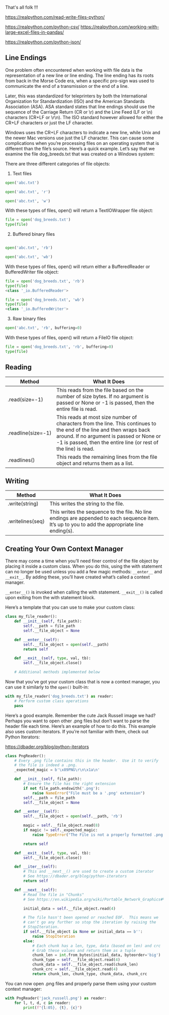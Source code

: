 That's all folk !!!


https://realpython.com/read-write-files-python/

https://realpython.com/python-csv/
https://realpython.com/working-with-large-excel-files-in-pandas/

https://realpython.com/python-json/



## Line Endings
One problem often encountered when working with file data is the representation of a new line or line ending. The line ending has its roots from back in the Morse Code era, when a specific pro-sign was used to communicate the end of a transmission or the end of a line.

Later, this was standardized for teleprinters by both the International Organization for Standardization (ISO) and the American Standards Association (ASA). ASA standard states that line endings should use the sequence of the Carriage Return (CR or \r) and the Line Feed (LF or \n) characters (CR+LF or \r\n). The ISO standard however allowed for either the CR+LF characters or just the LF character.

Windows uses the CR+LF characters to indicate a new line, while Unix and the newer Mac versions use just the LF character. This can cause some complications when you’re processing files on an operating system that is different than the file’s source. Here’s a quick example. Let’s say that we examine the file dog_breeds.txt that was created on a Windows system:


There are three different categories of file objects:

1. Text files

```python
open('abc.txt')

open('abc.txt', 'r')

open('abc.txt', 'w')
```

With these types of files, open() will return a TextIOWrapper file object:

```python
file = open('dog_breeds.txt')
type(file)
```

2. Buffered binary files
```python

open('abc.txt', 'rb')

open('abc.txt', 'wb')
```

With these types of files, open() will return either a BufferedReader or BufferedWriter file object:

```python
file = open('dog_breeds.txt', 'rb')
type(file)
<class '_io.BufferedReader'>

file = open('dog_breeds.txt', 'wb')
type(file)
<class '_io.BufferedWriter'>
```

3. Raw binary files
```python
open('abc.txt', 'rb', buffering=0)
```

With these types of files, open() will return a FileIO file object:

```python
file = open('dog_breeds.txt', 'rb', buffering=0)
type(file)
```

## Reading

|Method	|               What It Does        |
| ----- | --------------------------------- |
| .read(size=-1)        | This reads from the file based on the number of size bytes. If no argument is passed or None or -1 is passed, then the entire file is read.
| .readline(size=-1)	| This reads at most size number of characters from the line. This continues to the end of the line and then wraps back around. If no argument is passed or None or -1 is passed, then the entire line (or rest of the line) is read.
| .readlines()	        | This reads the remaining lines from the file object and returns them as a list.


## Writing

|Method	|               What It Does        |
| ----- | --------------------------------- |
| .write(string)    | This writes the string to the file.
| .writelines(seq)  | This writes the sequence to the file. No line endings are appended to each sequence item. It’s up to you to add the appropriate line ending(s).


## Creating Your Own Context Manager
There may come a time when you’ll need finer control of the file object by placing it inside a custom class. When you do this, using the with statement can no longer be used unless you add a few magic methods: `__enter__` and `__exit__`. By adding these, you’ll have created what’s called a context manager.

`__enter__()` is invoked when calling the with statement. `__exit__()` is called upon exiting from the with statement block.

Here’s a template that you can use to make your custom class:

```python
class my_file_reader():
    def __init__(self, file_path):
        self.__path = file_path
        self.__file_object = None

    def __enter__(self):
        self.__file_object = open(self.__path)
        return self

    def __exit__(self, type, val, tb):
        self.__file_object.close()

    # Additional methods implemented below
```

Now that you’ve got your custom class that is now a context manager, 
you can use it similarly to the `open()` built-in:

```python
with my_file_reader('dog_breeds.txt') as reader:
    # Perform custom class operations
    pass
```



Here’s a good example. Remember the cute Jack Russell image we had? Perhaps you want to open other .png files but don’t want to parse the header file each time. Here’s an example of how to do this. This example also uses custom iterators. If you’re not familiar with them, check out Python Iterators:

https://dbader.org/blog/python-iterators


```python
class PngReader():
    # Every .png file contains this in the header.  Use it to verify
    # the file is indeed a .png.
    _expected_magic = b'\x89PNG\r\n\x1a\n'

    def __init__(self, file_path):
        # Ensure the file has the right extension
        if not file_path.endswith('.png'):
            raise NameError("File must be a '.png' extension")
        self.__path = file_path
        self.__file_object = None

    def __enter__(self):
        self.__file_object = open(self.__path, 'rb')

        magic = self.__file_object.read(8)
        if magic != self._expected_magic:
            raise TypeError("The File is not a properly formatted .png file!")

        return self

    def __exit__(self, type, val, tb):
        self.__file_object.close()

    def __iter__(self):
        # This and __next__() are used to create a custom iterator
        # See https://dbader.org/blog/python-iterators
        return self

    def __next__(self):
        # Read the file in "Chunks"
        # See https://en.wikipedia.org/wiki/Portable_Network_Graphics#%22Chunks%22_within_the_file

        initial_data = self.__file_object.read(4)

        # The file hasn't been opened or reached EOF.  This means we
        # can't go any further so stop the iteration by raising the
        # StopIteration.
        if self.__file_object is None or initial_data == b'':
            raise StopIteration
        else:
            # Each chunk has a len, type, data (based on len) and crc
            # Grab these values and return them as a tuple
            chunk_len = int.from_bytes(initial_data, byteorder='big')
            chunk_type = self.__file_object.read(4)
            chunk_data = self.__file_object.read(chunk_len)
            chunk_crc = self.__file_object.read(4)
            return chunk_len, chunk_type, chunk_data, chunk_crc
```

You can now open .png files and properly parse them using your custom context manager:

```python
with PngReader('jack_russell.png') as reader:
    for l, t, d, c in reader:
        print(f"{l:05}, {t}, {c}")
```

